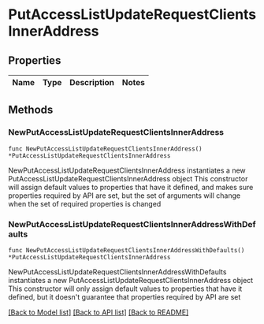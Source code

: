 # PutAccessListUpdateRequestClientsInnerAddress

## Properties

Name | Type | Description | Notes
------------ | ------------- | ------------- | -------------

## Methods

### NewPutAccessListUpdateRequestClientsInnerAddress

`func NewPutAccessListUpdateRequestClientsInnerAddress() *PutAccessListUpdateRequestClientsInnerAddress`

NewPutAccessListUpdateRequestClientsInnerAddress instantiates a new PutAccessListUpdateRequestClientsInnerAddress object
This constructor will assign default values to properties that have it defined,
and makes sure properties required by API are set, but the set of arguments
will change when the set of required properties is changed

### NewPutAccessListUpdateRequestClientsInnerAddressWithDefaults

`func NewPutAccessListUpdateRequestClientsInnerAddressWithDefaults() *PutAccessListUpdateRequestClientsInnerAddress`

NewPutAccessListUpdateRequestClientsInnerAddressWithDefaults instantiates a new PutAccessListUpdateRequestClientsInnerAddress object
This constructor will only assign default values to properties that have it defined,
but it doesn't guarantee that properties required by API are set


[[Back to Model list]](../README.md#documentation-for-models) [[Back to API list]](../README.md#documentation-for-api-endpoints) [[Back to README]](../README.md)


